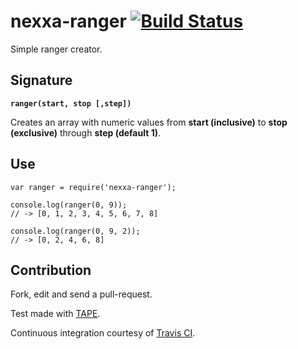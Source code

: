 # nexxa-ranger [![Build Status](https://travis-ci.org/Nexxa/nexxa-ranger.svg?branch=master)](https://travis-ci.org/Nexxa/nexxa-ranger)

Simple ranger creator.

## Signature

**`ranger(start, stop [,step])`**

Creates an array with numeric values from **start (inclusive)** to **stop (exclusive)** through **step (default 1)**.

## Use

    var ranger = require('nexxa-ranger');
    
    console.log(ranger(0, 9));
    // -> [0, 1, 2, 3, 4, 5, 6, 7, 8]
    
    console.log(ranger(0, 9, 2));
    // -> [0, 2, 4, 6, 8]

## Contribution

Fork, edit and send a pull-request.

Test made with [TAPE](https://github.com/substack/tape).

Continuous integration courtesy of [Travis CI](https://travis-ci.org/).
